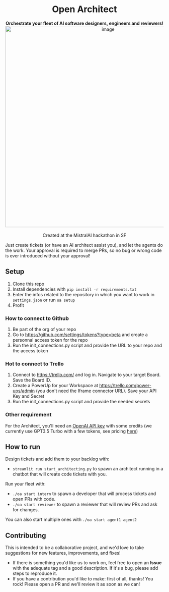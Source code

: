 <h1 align="center">Open Architect</h1>

<p align="center">
<strong>Orchestrate your fleet of AI software designers, engineers and reviewers!</strong>

<img width="638" alt="image" src="https://github.com/OpenArchitectAI/open-architect/assets/1381992/3eb3c6d7-ff15-4b82-b85d-d32482123fad">
<br>
<br>
<span>Created at the MistralAI hackathon in SF</span>
<br>
</p>

Just create tickets (or have an AI architect assist you), and let the agents do the work. Your approval is required to merge PRs, so no bug or wrong code is ever introduced without your approval!

## Setup

1. Clone this repo
2. Install dependencies with `pip install -r requirements.txt`
3. Enter the infos related to the repository in which you want to work in `settings.json` or run `oa setup`
4. Profit

### How to connect to Github

1. Be part of the org of your repo
2. Go to https://github.com/settings/tokens?type=beta and create a personnal access token for the repo
3. Run the init_connections.py script and provide the URL to your repo and the access token

### Hot to connect to Trello

1. Connect to https://trello.com/ and log in. Navigate to your target Board. Save the Board ID.
2. Create a PowerUp for your Workspace at https://trello.com/power-ups/admin (you don't need the Iframe connector URL). Save your API Key and Secret
3. Run the init_connections.py script and provide the needed secrets

### Other requirement

For the Architect, you'll need an [OpenAI API key](https://platform.openai.com/api-keys) with some credits (we currently use GPT3.5 Turbo with a few tokens, see pricing [here](https://openai.com/pricing#:~:text=1M%20tokens-,GPT%2D3.5%20Turbo,-GPT%2D3.5%20Turbo))

   
## How to run

Design tickets and add them to your backlog with:
- `streamlit run start_architecting.py` to spawn an architect running in a chatbot that will create code tickets with you.

Run your fleet with:
- `./oa start intern` to spawn a developer that will process tickets and open PRs with code.
- `./oa start reviewer` to spawn a reviewer that will review PRs and ask for changes.

You can also start multiple ones with `./oa start agent1 agent2`

## Contributing

This is intended to be a collaborative project, and we'd love to take suggestions for new features, improvements, and fixes!

- If there is something you'd like us to work on, feel free to open an **Issue** with the adequate tag and a good description. If it's a bug, please add steps to reproduce it.
- If you have a contribution you'd like to make: first of all, thanks! You rock! Please open a PR and we'll review it as soon as we can!
